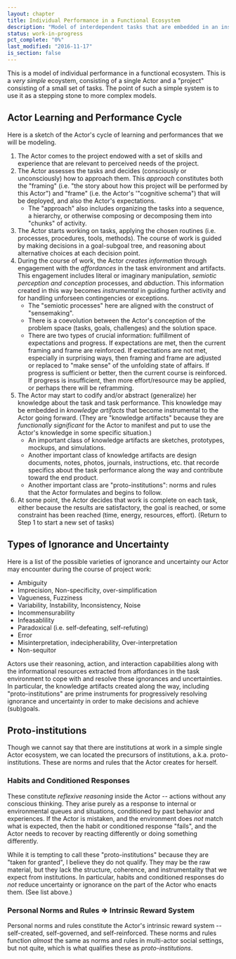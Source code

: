```yaml
---
layout: chapter
title: Individual Performance in a Functional Ecosystem
description: "Model of interdependent tasks that are embedded in an institutional field, using the construct of affordances."
status: work-in-progress
pct_complete: "0%"
last_modified: "2016-11-17"
is_section: false
---
```


This is a model of individual performance in a functional ecosystem.  This is a *very simple* ecoystem, consisting of a single Actor and a "project" consisting of a small set of tasks.  The point of such a simple system is to use it as a stepping stone to more complex models.

## Actor Learning and Performance Cycle

Here is a sketch of the Actor's cycle of learning and performances that we will be modeling.

1. The Actor comes to the project endowed with a set of skills and experience that are relevant to perceived needs of the project.
2. The Actor assesses the tasks and decides (consciously or unconsciously) how to approach them.  This *approach* constitutes both the "framing" (i.e. "the story about how this project will be performed by this Actor") and "frame" (i.e. the Actor's '"cognitive schema") that will be deployed, and also the Actor's expectations.
    - The "approach" also includes organizing the tasks into a sequence, a hierarchy, or otherwise composing or decomposing them into "chunks" of activity.
3. The Actor starts working on tasks, applying the chosen routines (i.e. processes, procedures, tools, methods). The course of work is guided by making decisions in a goal-subgoal tree, and reasoning about alternative choices at each decision point.
4. During the course of work, the Actor *creates information* through engagement with the *affordances* in the task environment and artifacts. This engagement includes literal or imaginary manipulation, *semiotic perception and conception* processes, and *abduction*. This information created in this way becomes *instrumental* in guiding further activity and for handling unforseen contingencies or exceptions.
    - The "semiotic processes" here are aligned with the construct of "sensemaking".
    - There is a coevolution between the Actor's conception of the problem space (tasks, goals, challenges) and the solution space.
    - There are two types of crucial information: fulfillment of expectations and progress. If expectations are met, then the current framing and frame are reinforced.  If expectations are not met, especially in surprising ways, then framing and frame are adjusted or replaced to "make sense" of the unfolding state of affairs.  If progress is sufficient or better, then the current course is reinforced. If progress is insufficient, then more effort/resource may be applied, or perhaps there will be reframming.
5. The Actor may start to codify and/or abstract (generalize) her knowledge about the task and task performance. This knowledge may be embedded in *knowledge artifacts* that become instrumental to the Actor going forward. (They are "knowledge artifacts" because they are *functionally significant* for the Actor to manifest and put to use the Actor's knowledge in some specific situation.)
    - An important class of knowledge artifacts are sketches, prototypes, mockups, and simulations.
    - Another important class of knowledge artifacts are design documents, notes, photos, journals, instructions, etc. that recorde specifics about the task performance along the way and contribute toward the end product.
    - Another important class are "proto-institutions": norms and rules that the Actor formulates and begins to follow.
7. At some point, the Actor decides that work is complete on each task, either because the results are satisfactory, the goal is reached, or some constraint has been reached (time, energy, resources, effort). (Return to Step 1 to start a new set of tasks)

## Types of Ignorance and Uncertainty

Here is a list of the possible varieties of ignorance and uncertainty our Actor may encounter during the course of project work:

- Ambiguity
- Imprecision, Non-specificity, over-simplification
- Vagueness, Fuzziness
- Variability, Instability, Inconsistency, Noise
- Incommensurability
- Infeasablility
- Paradoxical (i.e. self-defeating, self-refuting)
- Error
- Misinterpretation, indecipherability, Over-interpretation
- Non-sequitor

Actors use their reasoning, action, and interaction capabilities along with the informational resources extracted from affordances in the task environment to cope with and resolve these ignorances and uncertainties.  In particular, the knowledge artifacts created along the way, including "proto-institutions" are prime instruments for progressively resolving ignorance and uncertainty in order to make decisions and achieve (sub)goals.

## Proto-institutions

Though we cannot say that there are institutions at work in a simple single Actor ecosystem, we can located the precursors of institutions, a.k.a. proto-institutions.  These are norms and rules that the Actor creates for herself.

### Habits and Conditioned Responses

These constitute *reflexive reasoning* inside the Actor -- actions without any conscious thinking. They arise purely as a response to internal or environmental queues and situations, conditioned by past behavior and experiences.  If the Actor is mistaken, and the environment does *not* match what is expected, then the habit or conditioned response "fails", and the Actor needs to recover by reacting differently or doing something differently.

While it is tempting to call these "proto-institutions" because they are "taken for granted", I believe they do not qualify.  They may be the raw material, but they lack the structure, coherence, and instrumentality that we expect from institutions.  In particular, habits and conditioned responses do *not* reduce uncertainty or ignorance on the part of the Actor who enacts them. (See list above.)

### Personal Norms and Rules ⇒ Intrinsic Reward System 

Personal norms and rules constitute the Actor's intrinsic reward system -- self-created, self-governed, and self-reinforced. These norms and rules function *almost* the same as norms and rules in multi-actor social settings, but not quite, which is what qualifies these as *proto-institutions*.








